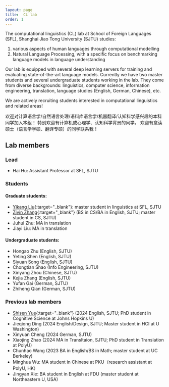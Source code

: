 ```yaml
---
layout: page
title:  CL lab
order: 1
---
```


The computational linguistics (CL) lab at School of Foreign Languages (SFL), Shanghai Jiao Tong University (SJTU)
studies:

1) various aspects of human languages through computational modelling 
2) Natural Language Processing, with a specific focus on benchmarking language models in language understanding

Our lab is equipped with several deep learning servers for training and evaluating state-of-the-art language models. Currently we have two master students and several undergraduate students working in the lab. They come from diverse backgrounds: linguistics, computer science, information engineering, translation, language studies (English, German, Chinese), etc.

We are actively recruiting students interested in computational linguistics and related areas!

欢迎对计算语言学/自然语言处理/语料库语言学/机器翻译/认知科学感兴趣的本科同学加入本组！ 特别欢迎有计算机或心理学、认知科学背景的同学。
欢迎有意读硕士（语言学学硕、翻译专硕）的同学联系我！


## Lab members 

### Lead

- Hai Hu: Assistant Professor at SFL, SJTU

### Students

#### Graduate students:
- [Yikang Liu](https://yikang0131.github.io){:target="_blank"}: master student in linguistics at SFL, SJTU 
- [Ziyin Zhang](https://geralt-targaryen.github.io/){:target="_blank"} (BS in CS/BA in English, SJTU; master student in CS, SJTU)
- Juhui Zhu: MA in translation
- Jiayi Liu: MA in translation

#### Undergraduate students:
- Hongao Zhu (English, SJTU)
- Yeting Shen (English, SJTU)
- Siyuan Song (English, SJTU)
- Chongtian Shao (Info Engineering, SJTU)
- Xinyang Zhou (Chinese, SJTU)
- Kejia Zhang (English, SJTU)
- Yufan Gai (German, SJTU)
- Zhiheng Qian (German, SJTU)

### Previous lab members
- [Shisen Yue](https://shawn0918.github.io/){:target="_blank"} (2024 English, SJTU;  PhD student in Cognitive Science at Johns Hopkins U)
- Jieqiong Ding (2024 English/Design, SJTU;  Master student in HCI at U Washington)
- Xinyuan Cheng (2024 German, SJTU)
- Xiaojing Zhao (2024 MA in Transltaion, SJTU; PhD student in Translation at PolyU)
- Chunhao Wang (2023 BA in English/BS in Math; master student at UC Berkeley)
- Minghua Wu: MA student in Chinese at PKU（research assistant at PolyU, HK）
- Jingyan Xie: BA student in English at FDU (master student at Northeastern U, USA)
